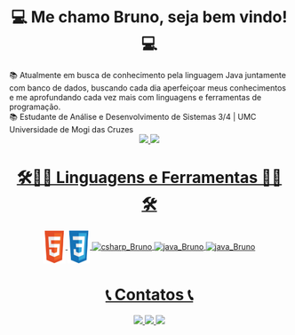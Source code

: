 <div align=center><h1>
 💻 Me chamo Bruno, seja bem vindo! 💻
 </h1>
 </div>
 📚 Atualmente em busca de conhecimento pela linguagem Java juntamente com banco de dados, buscando cada dia aperfeiçoar meus conhecimentos e me aprofundando cada vez mais com linguagens e ferramentas de programação. <br>
 📚 Estudante de Análise e Desenvolvimento de Sistemas 3/4 | UMC Universidade de Mogi das Cruzes <br>
 
 <div align=center>
  <a href="https://github.com/brunoaxlrose/brunoaxlrose ">
  <img height="170em" src="https://github-readme-stats.vercel.app/api?username=brunoaxlrose&show_icons=true&theme=dracula&include_all_commits=true&count_private=true"/>
  <img height="170em" src="https://github-readme-stats.vercel.app/api/top-langs/?username=brunoaxlrose&layout=compact&langs_count=7&theme=dracula"/>
</div>


<div align=center>
 <h1>
  🛠️👨‍💻 Linguagens e Ferramentas 👨‍💻🛠️ <br/>
 </h1>
 <img align= "center"  alt="html_Bruno" height="60" width="40" src="https://raw.githubusercontent.com/devicons/devicon/master/icons/html5/html5-original.svg">
 <img align= "center"  alt="css_Bruno" height="60" width="40" src="https://raw.githubusercontent.com/devicons/devicon/master/icons/css3/css3-original.svg">
 <img align= "center"  alt="csharp_Bruno" height="60" width="40"  src="https://cdn.jsdelivr.net/gh/devicons/devicon/icons/csharp/csharp-original.svg" />
 <img align= "center"  alt="java_Bruno" height="60" width="40"  src="https://cdn.jsdelivr.net/gh/devicons/devicon/icons/jamstack/jamstack-original.svg"/>
 <img align= "center"  alt="java_Bruno" height="60" width="40"  src="https://cdn.jsdelivr.net/gh/devicons/devicon/icons/jamstack/jamstack-original.svg"/>
 
 </div>
 
<div align="center">
 <h1>
📞 Contatos 📞 
 </h1>
 
<a href="https://www.linkedin.com/in/bruno-oliveira-91165122b/" alt="Linkedin" target="_blank">
  	<img src="https://img.shields.io/badge/LinkedIn-0077B5?style=for-the-badge&logo=linkedin&logoColor=white" target="_blank">
</a>
  <a href="https://wa.me/+5511915643421" alt="WhatsApp" target="_blank">
  	<img src="https://img.shields.io/badge/WhatsApp-25D366?style=for-the-badge&logo=whatsapp&logoColor=white" target="_blank">
</a>
  <a href="mailto:brunoaxlrose8@gmail.com" alt="Gmail" target="_blank">
  	<img src="https://img.shields.io/badge/Gmail-D14836?style=for-the-badge&logo=gmail&logoColor=white" target="_blank">
</a>
  
 
 
 
 
 
